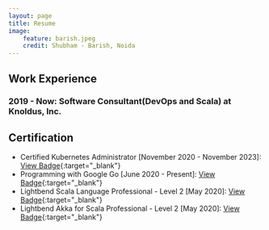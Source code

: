 ```yaml
---
layout: page
title: Resume
image:
    feature: barish.jpeg
    credit: Shubham - Barish, Noida
---
```


## Work Experience

### 2019 - Now: Software Consultant(DevOps and Scala) at Knoldus, Inc.

## Certification
- Certified Kubernetes Administrator [November 2020 - November 2023]: [View Badge](https://www.youracclaim.com/badges/498da3c8-b89e-49b6-be55-571a678b035c){:target="_blank"}
- Programming with Google Go [June 2020 - Present]: [View Badge](https://coursera.org/share/b0686216a50a0378a55611579214f0a7){:target="_blank"}
- Lightbend Scala Language Professional - Level 2 [May 2020]: [View Badge](https://www.youracclaim.com/badges/86414c16-ea89-44ce-b5b4-75a8d9eb0559/public_url){:target="_blank"}
- Lightbend Akka for Scala Professional - Level 2 [May 2020]: [View Badge](https://www.youracclaim.com/badges/67d33e36-26aa-4fbc-bc3d-b3fb74a67fd0/public_url){:target="_blank"}